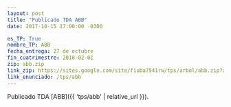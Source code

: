 ```yaml
---
layout: post
title: "Publicado TDA ABB"
date: 2017-10-15 17:00:00 -0300

es_TP: True
nombre_TP: ABB
fecha_entrega: 27 de octubre
fin_cuatrimestre: 2018-02-01
zip: abb.zip
link_zip: https://sites.google.com/site/fiuba7541rw/tps/arbol/abb.zip?attredirects=0&d=1
link_enunciado: /tps/abb
---
```


Publicado TDA [ABB]({{ 'tps/abb' | relative_url }}).
